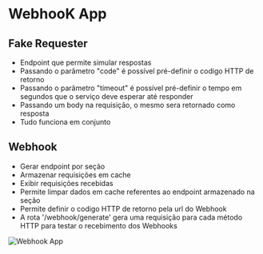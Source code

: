 # WebhooK App

## Fake Requester
- Endpoint que permite simular respostas
- Passando o parâmetro "code" é possível pré-definir o codigo HTTP de retorno
- Passando o parâmetro "timeout" é possível pré-definir o tempo em segundos que o serviço deve esperar até responder
- Passando um body na requisição, o mesmo sera retornado como resposta
- Tudo funciona em conjunto

## Webhook
- Gerar endpoint por seção
- Armazenar requisições em cache
- Exibir requisições recebidas
- Permite limpar dados em cache referentes ao endpoint armazenado na seção
- Permite definir o codigo HTTP de retorno pela url do Webhook
- A rota '/webhook/generate' gera uma requisição para cada método HTTP para testar o recebimento dos Webhooks


![Webhook App](./storage/app/public/webhookapp.png "Webhook App")
